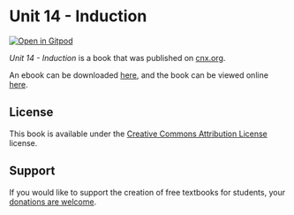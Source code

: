 # Unit 14 - Induction

[![Open in Gitpod](https://gitpod.io/button/open-in-gitpod.svg)](https://gitpod.io/from-referrer/)

_Unit 14 - Induction_ is a book that was published on [cnx.org](https://cnx.org/).

An ebook can be downloaded [here](https://github.com/cnx-user-books/cnxbook-unit-14-induction/releases/latest), and the book can be viewed online [here](https://github.com/cnx-user-books/cnxbook-unit-14-induction/releases/latest).

## License
This book is available under the [Creative Commons Attribution License](./LICENSE) license.

## Support
If you would like to support the creation of free textbooks for students, your [donations are welcome](https://riceconnect.rice.edu/donation/support-openstax-banner).
